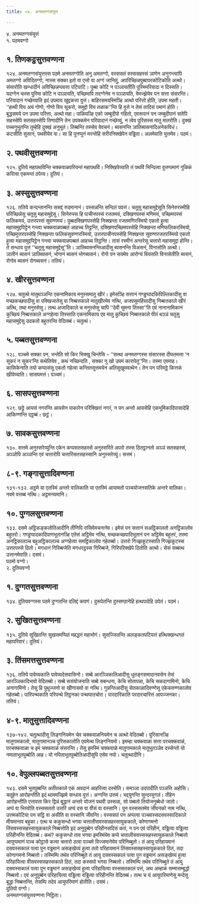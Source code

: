 ```yaml
---
title: ०४. अनमतग्गसंयुत्तं

---
```

४. अनमतग्गसंयुत्तं  
१. पठमवग्गो  


## १. तिणकट्ठसुत्तवण्णना

१२४. अनमतग्गसंयुत्तस्स पठमे अनमतग्गोति अनु अमतग्गो, वस्ससतं वस्ससहस्सं ञाणेन अनुगन्त्वापि अमतग्गो अविदितग्गो, नास्स सक्का इतो वा एत्तो वा अग्गं जानितुं, अपरिच्छिन्नपुब्बापरकोटिकोति अत्थो। संसारोति खन्धादीनं अविच्छिन्नप्पवत्ता पटिपाटि। पुब्बा कोटि न पञ्ञायतीति पुरिममरियादा न दिस्सति। यदग्गेन चस्स पुरिमा कोटि न पञ्ञायति, पच्छिमापि तदग्गेनेव न पञ्ञायति, वेमज्झेयेव पन सत्ता संसरन्ति। परियादानं गच्छेय्याति इदं उपमाय खुद्दकत्ता वुत्तं। बाहिरसमयस्मिञ्हि अत्थो परित्तो होति, उपमा महती। ‘‘हत्थी विय अयं गोणो, गोणो विय सूकरो, समुद्दो विय तळाक’’न्ति हि वुत्ते न तेसं तादिसं पमाणं होति। बुद्धसमये पन उपमा परित्ता, अत्थो महा। पाळियञ्हि एको जम्बुदीपो गहितो, एवरूपानं पन जम्बुदीपानं सतेपि सहस्सेपि सतसहस्सेपि तिणादीनि तेन उपक्कमेन परियादानं गच्छेय्युं, न त्वेव पुरिसस्स मातु मातरोति। दुक्खं पच्चनुभूतन्ति तुम्हेहि दुक्खं अनुभूतं। तिब्बन्ति तस्सेव वेवचनं। ब्यसनन्ति ञातिब्यसनादिअनेकविधं। कटसीति सुसानं, पथवीयेव वा। सा हि पुनप्पुनं मरन्तेहि सरीरनिक्खेपेन वड्ढिता। अलमेवाति युत्तमेव। पठमं।  


## २. पथवीसुत्तवण्णना

१२५. दुतिये महापथविन्ति चक्कवाळपरियन्तं महापथविं। निक्खिपेय्याति तं पथविं भिन्दित्वा वुत्तप्पमाणं गुळिकं करित्वा एकमन्तं ठपेय्य। दुतियं।  


## ३. अस्सुसुत्तवण्णना

१२६. ततिये कन्दन्तानन्ति ससद्दं रुदमानानं। पस्सन्नन्ति सन्दितं पवत्तं। चतूसु महासमुद्देसूति सिनेरुरस्मीहि परिच्छिन्नेसु चतूसु महासमुद्देसु। सिनेरुस्स हि पाचीनपस्सं रजतमयं, दक्खिणपस्सं मणिमयं, पच्छिमपस्सं फलिकमयं, उत्तरपस्सं सुवण्णमयं। पुब्बदक्खिणपस्सेहि निक्खन्ता रजतमणिरस्मियो एकतो हुत्वा महासमुद्दपिट्ठेन गन्त्वा चक्कवाळपब्बतं आहच्च तिट्ठन्ति, दक्खिणपच्छिमपस्सेहि निक्खन्ता मणिफलिकरस्मियो, पच्छिमुत्तरपस्सेहि निक्खन्ता फलिकसुवण्णरस्मियो, उत्तरपाचीनपस्सेहि निक्खन्ता सुवण्णरजतरस्मियो एकतो हुत्वा महासमुद्दपिट्ठेन गन्त्वा चक्कवाळपब्बतं आहच्च तिट्ठन्ति। तासं रस्मीनं अन्तरेसु चत्तारो महासमुद्दा होन्ति। ते सन्धाय वुत्तं ‘‘चतूसु महासमुद्देसू’’ति। ञातिब्यसनन्तिआदीसु ब्यसनन्ति विअसनं, विनासोति अत्थो। ञातीनं ब्यसनं ञातिब्यसनं, भोगानं ब्यसनं भोगब्यसनं। रोगो पन सयमेव आरोग्यं वियसति विनासेतीति ब्यसनं, रोगोव ब्यसनं रोगब्यसनं। ततियं।  


## ४. खीरसुत्तवण्णना

१२७. चतुत्थे मातुथञ्ञन्ति एकनामिकाय मनुस्समातु खीरं। इमेसञ्हि सत्तानं गण्डुप्पादकिपिल्लिकादीसु वा मच्छकच्छपादीसु वा पक्खिजातेसु वा निब्बत्तकाले मातुखीरमेव नत्थि, अजपसुमहिंसादीसु निब्बत्तकाले खीरं अत्थि, तथा मनुस्सेसु। तत्थ अजादिकाले च मनुस्सेसु चापि ‘‘देवी सुमना तिस्सा’’ति एवं नानानामिकानं कुच्छियं निब्बत्तकाले अग्गहेत्वा तिस्साति एकनामिकाय एव मातु कुच्छियं निब्बत्तकाले पीतं थञ्ञं चतूसु महासमुद्देसु उदकतो बहुतरन्ति वेदितब्बं। चतुत्थं।  


## ५. पब्बतसुत्तवण्णना

१२८. पञ्चमे सक्का पन, भन्तेति सो किर भिक्खु चिन्तेसि – ‘‘सत्था अनमतग्गस्स संसारस्स दीघतमत्ता ‘न सुकरं न सुकर’न्ति कथेतियेव , कथं नच्छिन्दति , सक्का नु खो उपमं कारापेतु’’न्ति। तस्मा एवमाह। कासिकेनाति तयो कप्पासंसू एकतो गहेत्वा कन्तितसुत्तमयेन अतिसुखुमवत्थेन। तेन पन परिमट्ठे कित्तकं खीयेय्याति। सासपमत्तं। पञ्चमं।  


## ६. सासपसुत्तवण्णना

१२९. छट्ठे आयसं नगरन्ति आयसेन पाकारेन परिक्खित्तं नगरं, न पन अन्तो आयसेहि एकभूमिकादिपासादेहि आकिण्णन्ति दट्ठब्बं। छट्ठं।  


## ७. सावकसुत्तवण्णना

१३०. सत्तमे अनुस्सरेय्युन्ति एकेन कप्पसतसहस्से अनुस्सरिते अपरो तस्स ठितट्ठानतो अञ्ञं सतसहस्सं, अञ्ञोपि अञ्ञन्ति एवं चत्तारोपि चत्तारिसतसहस्सानि अनुस्सरेय्युं। सत्तमं।  


## ८-९. गङ्गासुत्तादिवण्णना

१३१-१३२. अट्ठमे या एतस्मिं अन्तरे वालिकाति या एतस्मिं आयामतो पञ्चयोजनसतिके अन्तरे वालिका। नवमे वत्तब्बं नत्थि। अट्ठमनवमानि।  


## १०. पुग्गलसुत्तवण्णना

१३३. दसमे अट्ठिकङ्कलोतिआदीनि तीणिपि रासिवेवचनानेव। इमेसं पन सत्तानं सअट्ठिकालतो अनट्ठिकालोव बहुतरो। गण्डुप्पादकादिपाणभूतानञ्हि एतेसं अट्ठिमेव नत्थि, मच्छकच्छपादिभूतानं पन अट्ठिमेव बहुतरं, तस्मा अनट्ठिकालञ्च बहुअट्ठिकालञ्च अग्गहेत्वा समट्ठिकालोव गहेतब्बो। उत्तरो गिज्झकूटस्साति गिज्झकूटस्स उत्तरपस्से ठितो। मगधानं गिरिब्बजेति मगधरट्ठस्स गिरिब्बजे, गिरिपरिक्खेपे ठितोति अत्थो। सेसं सब्बत्थ उत्तानमेवाति। दसमं।  
पठमो वग्गो।  
२. दुतियवग्गो  


## १. दुग्गतसुत्तवण्णना

१३४. दुतियवग्गस्स पठमे दुग्गतन्ति दलिद्दं कपणं। दुरूपेतन्ति दुस्सण्ठानेहि हत्थपादेहि उपेतं। पठमं।  


## २. सुखितसुत्तवण्णना

१३५. दुतिये सुखितन्ति सुखसमप्पितं महद्धनं महाभोगं। सुसज्जितन्ति अलङ्कतपटियत्तं हत्थिक्खन्धगतं महापरिवारं। दुतियं।  


## ३. तिंसमत्तसुत्तवण्णना

१३६. ततिये पावेय्यकाति पावेय्यदेसवासिनो। सब्बे आरञ्ञिकातिआदीसु धुतङ्गसमादानवसेन तेसं आरञ्ञिकादिभावो वेदितब्बो। सब्बे ससंयोजनाति सब्बे सबन्धना, केचि सोतापन्ना, केचि सकदागामिनो, केचि अनागामिनो। तेसु हि पुथुज्जनो वा खीणासवो वा नत्थि। गुन्नन्तिआदीसु सेतकाळादिवण्णेसु एकेकवण्णकालोव गहेतब्बो। पारिपन्थकाति परिपन्थे तिट्ठनका पन्थघातचोरा। पारदारिकाति परदारचारित्तं आपज्जनका। ततियं।  


## ४-९. मातुसुत्तादिवण्णना

१३७-१४२. चतुत्थादीसु लिङ्गनियमेन चेव चक्कवाळनियमेन च अत्थो वेदितब्बो। पुरिसानञ्हि मातुगामकालो, मातुगामानञ्च पुरिसकालोति एवमेत्थ लिङ्गनियमो। इमम्हा चक्कवाळा सत्ता परचक्कवाळं, परचक्कवाळा च इमं चक्कवाळं संसरन्ति। तेसु इमस्मिं चक्कवाळे मातुगामकाले मातुभूतञ्ञेव दस्सेन्तो यो नमाताभूतपुब्बोति आह। यो नपिताभूतपुब्बोतिआदीसुपि एसेव नयो। चतुत्थादीनि।  


## १०. वेपुल्लपब्बतसुत्तवण्णना

१४३. दसमे भूतपुब्बन्ति अतीतकाले एकं अपदानं आहरित्वा दस्सेति। समञ्ञा उदपादीति पञ्ञत्ति अहोसि। चतूहेन आरोहन्तीति इदं थाममज्झिमे सन्धाय वुत्तं। अग्गन्ति उत्तमं। भद्दयुगन्ति सुन्दरयुगलं। तीहेन आरोहन्तीति एत्तावता किर द्विन्नं बुद्धानं अन्तरे योजनं पथवी उस्सन्ना, सो पब्बतो तियोजनुब्बेधो जातो।  
अप्पं वा भिय्योति वस्ससततो उत्तरिं अप्पं दस वा वीसं वा वस्सानि। पुन वस्ससतमेव जीवनको नाम नत्थि, उत्तमकोटिया पन सट्ठि वा असीति वा वस्सानि जीवन्ति। वस्ससतं पन अप्पत्वा पञ्चवस्सदसवस्सादिकाले मीयमानाव बहुका। एत्थ च ककुसन्धो भगवा चत्तालीसवस्ससहस्सायुककाले, कोणागमनो तिंसवस्ससहस्सायुककाले निब्बत्तोति इदं अनुपुब्बेन परिहीनसदिसं कतं, न पन एवं परिहीनं, वड्ढित्वा वड्ढित्वा परिहीनन्ति वेदितब्बं। कथं? ककुसन्धो ताव भगवा इमस्मिंयेव कप्पे चत्तालीसवस्ससहस्सायुककाले निब्बत्तो आयुप्पमाणं पञ्च कोट्ठासे कत्वा चत्तारो ठत्वा पञ्चमे विज्जमानेयेव परिनिब्बुतो। तं आयु परिहायमानं दसवस्सकालं पत्वा पुन वड्ढमानं असङ्खेय्यं हुत्वा ततो परिहायमानं तिंसवस्ससहस्सायुककाले ठितं, तदा कोणागमनो निब्बत्तो। तस्मिम्पि तथेव परिनिब्बुते तं आयु दसवस्सकालं पत्वा पुन वड्ढमानं असङ्खेय्यं हुत्वा परिहायित्वा वीसवस्ससहस्सकाले ठितं, तदा कस्सपो भगवा निब्बत्तो। तस्मिम्पि तथेव परिनिब्बुते तं आयु दसवस्सकालं पत्वा पुन वड्ढमानं असङ्खेय्यं हुत्वा परिहायित्वा वस्ससतकालं पत्तं, अथ अम्हाकं सम्मासम्बुद्धो निब्बत्तो। एवं अनुपुब्बेन परिहायित्वा वड्ढित्वा वड्ढित्वा परिहीनन्ति वेदितब्बं। तत्थ च यं आयुपरिमाणेसु मन्देसु बुद्धा निब्बत्तन्ति, तेसम्पि तदेव आयुपरिमाणं होतीति। दसमं।  
दुतियो वग्गो।  
अनमतग्गसंयुत्तवण्णना निट्ठिता।  